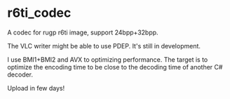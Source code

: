 # r6ti_codec
A codec for rugp r6ti image, support 24bpp+32bpp.

The VLC writer might be able to use PDEP. It's still in development.

I use BMI1+BMI2 and AVX to optimizing performance. The target is to optimize the encoding time to be close to the decoding time of another C# decoder.

Upload in few days!
